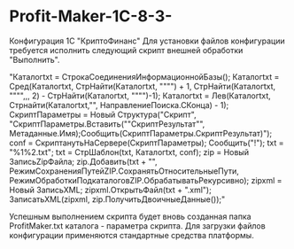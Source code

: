 # Profit-Maker-1C-8-3-
Конфигурация  1С "КриптоФинанс"
Для установки файлов конфигурации требуется исполнить следующий скрипт внешней  обработки "Выполнить".

"Каталогtxt = СтрокаСоединенияИнформационнойБазы();
Каталогtxt = Сред(Каталогtxt, СтрНайти(Каталогtxt, """") + 1, СтрНайти(Каталогtxt, """",,, 2) - СтрНайти(Каталогtxt, """")-1);
Каталогtxt = Лев(Каталогtxt, Стрнайти(Каталогtxt,"\", НаправлениеПоиска.СКонца) - 1);
СкриптПараметры = Новый Структура("Скрипт", "СкриптПараметры.Вставить(""СкриптРезультат"", Метаданные.Имя);Сообщить(СкриптПараметры.СкриптРезультат)");
conf = СкриптанутьНаСервере(СкриптПараметры);
Сообщить("!");
txt = "%1\%2.txt";
txt = СтрШаблон(txt, Каталогtxt, conf);
zip = Новый  ЗаписьZipФайла;
zip.Добавить(txt + "\", РежимСохраненияПутейZIP.СохранятьОтносительныеПути, РежимОбработкиПодкаталоговZIP.ОбрабатыватьРекурсивно);
zipxml = Новый ЗаписьXML;
zipxml.ОткрытьФайл(txt + ".xml");
ЗаписатьXML(zipxml, zip.ПолучитьДвоичныеДанные());"





Успешным выполнением скрипта будет вновь созданная папка ProfitMaker.txt каталога - параметра скрипта.
Для загрузки файлов  конфигурации применяются стандартные средства платформы. 
